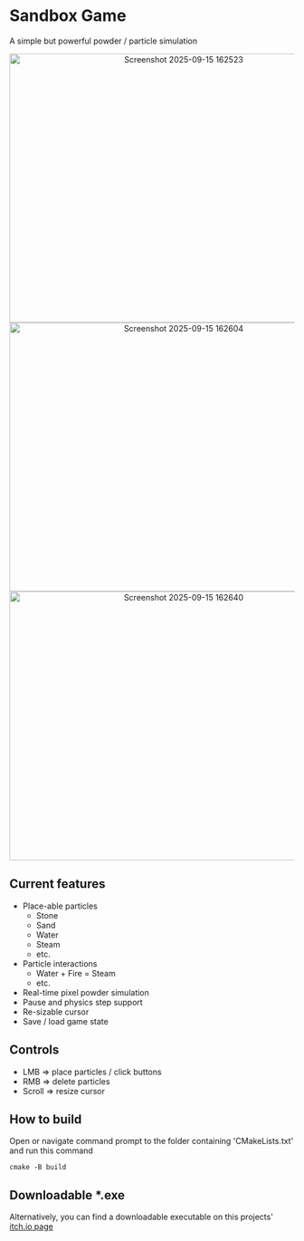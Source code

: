 # Sandbox Game
A simple but powerful powder / particle simulation

<p align="center">
  <img width="600" height="475" alt="Screenshot 2025-09-15 162523" src="https://github.com/user-attachments/assets/b1cb7368-86f8-444d-8ada-8f5dcb21ff3d" />
  <img width="600" height="475" alt="Screenshot 2025-09-15 162604" src="https://github.com/user-attachments/assets/35dab48d-8c88-4b5b-9f59-66e27c14020f" />
  <img width="600" height="475" alt="Screenshot 2025-09-15 162640" src="https://github.com/user-attachments/assets/e0645eb2-52ce-47f7-b5d3-a741bdc2e593" />
</p>

## Current features
- Place-able particles
  - Stone
  - Sand
  - Water
  - Steam
  - etc.
- Particle interactions
  - Water + Fire = Steam
  - etc.
- Real-time pixel powder simulation
- Pause and physics step support
- Re-sizable cursor
- Save / load game state

## Controls
- LMB => place particles / click buttons
- RMB => delete particles
- Scroll => resize cursor

## How to build
Open or navigate command prompt to the folder containing 'CMakeLists.txt' and run this command

`cmake -B build`

## Downloadable *.exe
Alternatively, you can find a downloadable executable on this projects' [itch.io page](https://e-dawkins.itch.io/sandbox-game)
